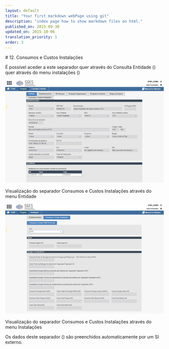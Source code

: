 ```yaml
---
layout: default
title: "Your first markdown webPage using git"
description: "index page how to show markdown files on html."
published_on: 2015-09-30
updated_on: 2015-10-06
translation_priority: 1
order: 3
---
```

<p id="#ConsumosCustosInstalacoes"></p>
# 12. Consumos e Custos Instalações

É possível aceder a este separador quer através do Consulta Entidade ([](#figCCIEnt)) quer através do menu instalações ([](#figCCIInst))

![figCCIEnt](img/pages/cap11/11_1_3.JPG)

<p class="caption" id="figConsumosCustosInstalacoes"> Visualização do separador Consumos e Custos Instalações através do menu Entidade </p>

![figCCIInst](img/pages/cap11/11_1_2.JPG)

<p class="caption" id="figConsumosCustosInstalacoes"> Visualização do separador Consumos e Custos Instalações através do menu Instalações </p>

Os dados deste separador ([](#figConsumosCustosInstalacoes)) são preenchidos automaticamente por um SI externo. 